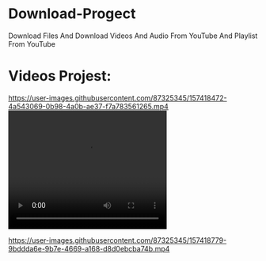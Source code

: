 # Download-Progect
Download Files And Download Videos And Audio From YouTube And Playlist From YouTube


# Videos Projest:



https://user-images.githubusercontent.com/87325345/157418472-4a543069-0b98-4a0b-ae37-f7a783561265.mp4
<video width="320" height="240" autoplay loop>
  <source src="https://user-images.githubusercontent.com/87325345/157418472-4a543069-0b98-4a0b-ae37-f7a783561265.mp4
" type="video/mp4" />
  <source src="https://user-images.githubusercontent.com/87325345/157418472-4a543069-0b98-4a0b-ae37-f7a783561265.ogg" type="video/ogg" />
  Your browser does not support the video tag.
</video>

https://user-images.githubusercontent.com/87325345/157418779-9bddda6e-9b7e-4669-a168-d8d0ebcba74b.mp4


